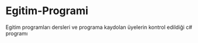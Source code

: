 # Egitim-Programi

Egitim programları dersleri ve programa kaydolan üyelerin kontrol edildiği c# programı
